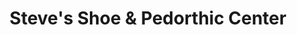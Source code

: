 ---
title: "Steve's Shoe & Pedorthic Center"
url: /north-kingstown/steves-shoe-und-pedorthic-center/
shop: Schuhe
---